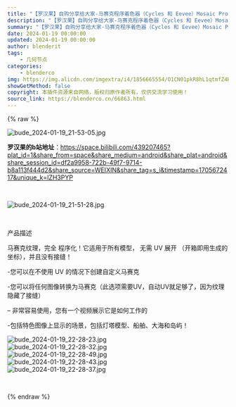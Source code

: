 ```yaml
---
title: "【罗汉果】自购分享给大家-马赛克程序着色器（Cycles 和 Eevee）Mosaic Procedural Shader"
description: "【罗汉果】自购分享给大家-马赛克程序着色器（Cycles 和 Eevee）Mosaic Procedural Shader"
summary: "【罗汉果】自购分享给大家-马赛克程序着色器（Cycles 和 Eevee）Mosaic Procedural Shader"
date: 2024-01-19 00:00:00
updated: 2024-01-19 00:00:00
author: blenderit
tags: 
    - 几何节点
categories:
    - blenderco
img: https://img.alicdn.com/imgextra/i4/1856665554/O1CN01pkR8hL1qtmfZ4HmSj_!!1856665554.jpg
showGetMethod: false
copyright: 本插件资源来自网络，版权归原作者所有，仅供交流学习使用！
source_link: https://blenderco.cn/66863.html
---
```


{% raw %}
<p><img src="https://img.alicdn.com/imgextra/i4/1856665554/O1CN01pkR8hL1qtmfZ4HmSj_!!1856665554.jpg" alt="bude_2024-01-19_21-53-05.jpg"></p><p><strong>罗汉果的b站地址</strong>：<a href="https://space.bilibili.com/439207465?plat_id=1&amp;share_from=space&amp;share_medium=android&amp;share_plat=android&amp;share_session_id=df2a9958-722b-49f7-9714-b8a113f444d2&amp;share_source=WEIXIN&amp;share_tag=s_i&amp;timestamp=1705672417&amp;unique_k=lZH3PYP">https://space.bilibili.com/439207465?plat_id=1&amp;share_from=space&amp;share_medium=android&amp;share_plat=android&amp;share_session_id=df2a9958-722b-49f7-9714-b8a113f444d2&amp;share_source=WEIXIN&amp;share_tag=s_i&amp;timestamp=1705672417&amp;unique_k=lZH3PYP</a></p><p> </p><p><img src="https://img.alicdn.com/imgextra/i4/1856665554/O1CN013V1oAC1qtmfbna3Th_!!1856665554.jpg" alt="bude_2024-01-19_21-51-28.jpg"></p><p> </p><p>产品描述</p><p>马赛克纹理，完全 程序化！它适用于所有模型， 无需 UV 展开 （开箱即用生成的坐标），并且没有接缝！</p><p>-您可以在不使用 UV 的情况下创建自定义马赛克</p><p>-您可以将任何图像转换为马赛克（此选项需要UV，自动UV就足够了，因为纹理隐藏了接缝）</p><p>– 非常容易使用，您有一个视频展示它是如何工作的</p><p>-包括特色图像上显示的场景，包括灯塔模型、船舶、大海和岛屿！</p><p><img src="https://img.alicdn.com/imgextra/i4/1856665554/O1CN01cMVNPy1qtmfYOpb9Q_!!1856665554.jpg" alt="bude_2024-01-19_22-28-23.jpg"><br>
<img src="https://img.alicdn.com/imgextra/i1/1856665554/O1CN01FRwfdf1qtmfYqkOZy_!!1856665554.jpg" alt="bude_2024-01-19_22-28-32.jpg"><br>
<img src="https://img.alicdn.com/imgextra/i1/1856665554/O1CN01mM8k6d1qtmfWVt8ah_!!1856665554.jpg" alt="bude_2024-01-19_22-28-49.jpg"><br>
<img src="https://img.alicdn.com/imgextra/i1/1856665554/O1CN01BNOhgk1qtmfWVt4Qe_!!1856665554.jpg" alt="bude_2024-01-19_22-28-43.jpg"><br>
<img src="https://img.alicdn.com/imgextra/i3/1856665554/O1CN016ryazJ1qtmfXLSgy4_!!1856665554.jpg" alt="bude_2024-01-19_22-28-37.jpg"></p><p> </p>
<div style="display: none">blenderco</div>
{% endraw %}